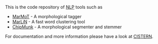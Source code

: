 This is the code repository of [NLP](https://en.wikipedia.org/wiki/Natural_language_processing) tools such as

* [MarMoT](http://cistern.cis.lmu.de/marmot/) - A morphological tagger
* [MarLiN](http://cistern.cis.lmu.de/marlin/) - A fast word clustering tool
* [ChipMunk](http://cistern.cis.lmu.de/marlin/) - A morphological segmenter and stemmer

For documentation and more information please have a look at [CISTERN](http://cistern.cis.lmu.de/).
